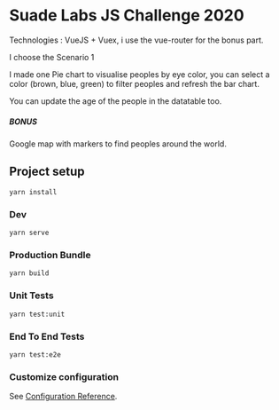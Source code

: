 # Suade Labs JS Challenge 2020

Technologies : VueJS + Vuex, i use the vue-router for the bonus part.

I choose the Scenario 1

I made one Pie chart to visualise peoples by eye color, you can select a color (brown, blue, green) to filter peoples and refresh the bar chart.

You can update the age of the people in the datatable too.

##### BONUS

Google map with markers to find peoples around the world.

## Project setup
```
yarn install
```

### Dev
```
yarn serve
```

### Production Bundle
```
yarn build
```

### Unit Tests
```
yarn test:unit
```

### End To End Tests
```
yarn test:e2e
```

### Customize configuration
See [Configuration Reference](https://cli.vuejs.org/config/).
